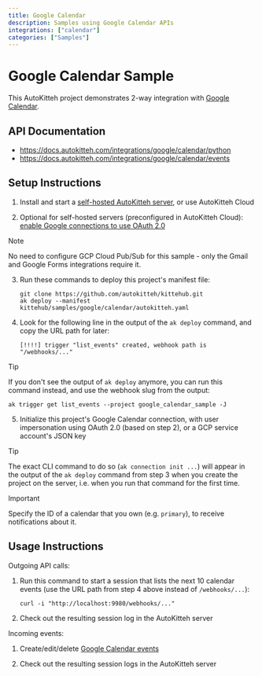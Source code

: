 ```yaml
---
title: Google Calendar
description: Samples using Google Calendar APIs
integrations: ["calendar"]
categories: ["Samples"]
---
```


# Google Calendar Sample

This AutoKitteh project demonstrates 2-way integration with
[Google Calendar](https://workspace.google.com/products/calendar/).

## API Documentation

- https://docs.autokitteh.com/integrations/google/calendar/python
- https://docs.autokitteh.com/integrations/google/calendar/events

## Setup Instructions

1. Install and start a
   [self-hosted AutoKitteh server](https://docs.autokitteh.com/get_started/quickstart),
   or use AutoKitteh Cloud

2. Optional for self-hosted servers (preconfigured in AutoKitteh Cloud): \
   [enable Google connections to use OAuth 2.0](https://docs.autokitteh.com/integrations/google/config)

> [!NOTE]
> No need to configure GCP Cloud Pub/Sub for this sample - only the Gmail and
> Google Forms integrations require it.

3. Run these commands to deploy this project's manifest file:

   ```shell
   git clone https://github.com/autokitteh/kittehub.git
   ak deploy --manifest kittehub/samples/google/calendar/autokitteh.yaml
   ```

4. Look for the following line in the output of the `ak deploy` command, and
   copy the URL path for later:

   ```
   [!!!!] trigger "list_events" created, webhook path is "/webhooks/..."
   ```

> [!TIP]
> If you don't see the output of `ak deploy` anymore, you can run this command
> instead, and use the webhook slug from the output:
>
> ```shell
> ak trigger get list_events --project google_calendar_sample -J
> ```

5. Initialize this project's Google Calendar connection, with user
   impersonation using OAuth 2.0 (based on step 2), or a GCP service account's
   JSON key

> [!TIP]
> The exact CLI command to do so (`ak connection init ...`) will appear in the
> output of the `ak deploy` command from step 3 when you create the project on
> the server, i.e. when you run that command for the first time.

> [!IMPORTANT]
> Specify the ID of a calendar that you own (e.g. `primary`), to receive
> notifications about it.

## Usage Instructions

Outgoing API calls:

1. Run this command to start a session that lists the next 10 calendar events
   (use the URL path from step 4 above instead of `/webhooks/...`):

   ```shell
   curl -i "http://localhost:9980/webhooks/..."
   ```

2. Check out the resulting session log in the AutoKitteh server

Incoming events:

1. Create/edit/delete
   [Google Calendar events](https://developers.google.com/calendar/api/guides/event-types)

2. Check out the resulting session logs in the AutoKitteh server
